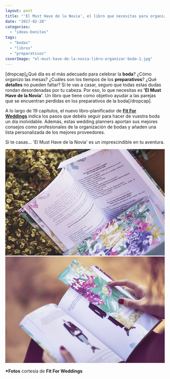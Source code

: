 ```yaml
---
layout: post
title: "'El Must Have de la Novia', el libro que necesitas para organizar tu boda"
date: "2017-02-28"
categories: 
  - "ideas-bonitas"
tags: 
  - "bodas"
  - "libros"
  - "preparativos"
coverImage: "el-must-have-de-la-novia-libro-organizar-boda-1.jpg"
---
```


\[dropcap\]¿Qué día es el más adecuado para celebrar la **boda**? ¿Cómo organizo las mesas? ¿Cuáles son los tiempos de los **preparativos**? ¿Qué **detalles** no pueden faltar? Si te vas a casar, seguro que todas estas dudas rondan desordenadas por tu cabeza. Por eso, lo que necesitas es **'El Must Have de la Novia'**. Un libro que tiene como objetivo ayudar a las parejas que se encuentran perdidas en los preparativos de la boda\[/dropcap\].

A lo largo de 19 capítulos, el nuevo libro-planificador de [**Fit For Weddings**](http://fitforweddings.es) indica los pasos que debéis seguir para hacer de vuestra boda un día inolvidable. Además, estas wedding planners aportan sus mejores consejos como profesionales de la organización de bodas y añaden una lista personalizada de los mejores proveedores.

Si te casas... 'El Must Have de la Novia' es un imprescindible en tu aventura.

![el must have de la novia libro organizar boda](/images/el-must-have-de-la-novia-libro-organizar-boda-2.jpg "el must have de la novia libro organizar boda") ![el must have de la novia libro organizar boda](/images/el-must-have-de-la-novia-libro-organizar-boda-3.jpg "el must have de la novia libro organizar boda")

**\*Fotos** cortesía de **Fit For Weddings**
